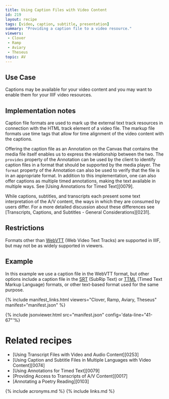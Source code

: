 ```yaml
---
title: Using Caption Files with Video Content
id: 219
layout: recipe
tags: [video, caption, subtitle, presentation]
summary: "Providing a caption file to a video resource."
viewers:
 - Clover
 - Ramp
 - Aviary
 - Theseus
topic: AV
---
```



## Use Case

Captions may be available for your video content and you may want to enable them for your IIIF video resources.

## Implementation notes

Caption file formats are used to mark up the external text track resources in connection with the HTML track element of a video file. The markup file formats use time tags that allow for time alignment of the video content with the captions.

Offering the caption file as an Annotation on the Canvas that contains the media file itself enables us to express the relationship between the two. The `provides` property of the Annotation can be used by the client to identify caption files in a format that should be supported by the media player. The `format` property of the Annotation can also be used to verify that the file is in an appropriate format. 
In addition to this implementation, one can also offer captions as multiple timed annotations, making the text available in multiple ways. See [Using Annotations for Timed Text][0079].

While captions, subtitles, and transcripts each present some text interpretation of the A/V content, the ways in which they are consumed by users differ. For a more detailed discussion about these differences see [Transcripts, Captions, and Subtitles - General Considerations][0231].

## Restrictions

Formats other than [WebVTT](https://w3c.github.io/webvtt/) (Web Video Text Tracks) are supported in IIIF, but may not be as widely supported in viewers.

## Example

In this example we use a caption file in the WebVTT format, but other options include a caption file in the [SRT](https://en.wikipedia.org/wiki/SubRip) (SubRip Text) or [TTML](https://w3c.github.io/ttml3/index.html) (Timed Text Markup Language) formats, or other text-based format used for the same purpose.

{% include manifest_links.html viewers="Clover, Ramp, Aviary, Theseus" manifest="manifest.json" %}

{% include jsonviewer.html src="manifest.json" config='data-line="41-67"'%}

# Related recipes

- [Using Transcript Files with Video and Audio Content][0253]
- [Using Caption and Subtitle Files in Multiple Languages with Video Content][0074]
- [Using Annotations for Timed Text][0079]
- [Providing Access to Transcripts of A/V Content][0017]
- [Annotating a Poetry Reading][0103]

{% include acronyms.md %}
{% include links.md %}
